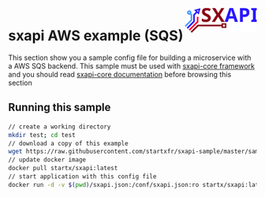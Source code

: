 <img align="right" height="50" src="https://raw.githubusercontent.com/startxfr/sxapi-core/dev/docs/assets/logo.svg?sanitize=true">

# sxapi AWS example (SQS)

This section show you a sample config file for building a microservice 
with a AWS SQS backend. 
This sample must be used with 
[sxapi-core framework](https://github.com/startxfr/sxapi-core) and you should
read 
[sxapi-core documentation](https://github.com/startxfr/sxapi-core/tree/master/docs) 
before browsing this section 

Running this sample
-------------------

```bash
// create a working directory
mkdir test; cd test
// download a copy of this example
wget https://raw.githubusercontent.com/startxfr/sxapi-sample/master/samples/aws/sqs/sxapi.json
// update docker image
docker pull startx/sxapi:latest
// start application with this config file
docker run -d -v $(pwd)/sxapi.json:/conf/sxapi.json:ro startx/sxapi:latest
```
